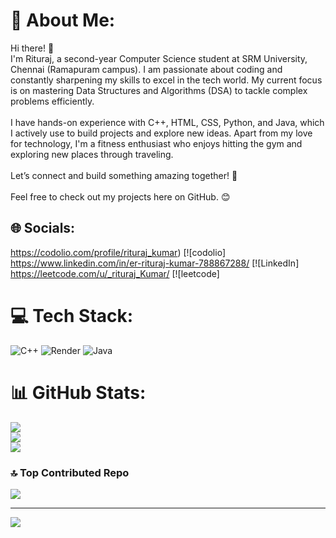 # 💫 About Me:
Hi there! 👋<br>I'm Rituraj, a second-year Computer Science student at SRM University, Chennai (Ramapuram campus). I am passionate about coding and constantly sharpening my skills to excel in the tech world. My current focus is on mastering Data Structures and Algorithms (DSA) to tackle complex problems efficiently.<br><br>I have hands-on experience with C++, HTML, CSS, Python, and Java, which I actively use to build projects and explore new ideas. Apart from my love for technology, I'm a fitness enthusiast who enjoys hitting the gym and exploring new places through traveling.<br><br>Let’s connect and build something amazing together! 🚀<br><br>Feel free to check out my projects here on GitHub. 😊


## 🌐 Socials:
https://codolio.com/profile/rituraj_kumar) [![codolio]
https://www.linkedin.com/in/er-rituraj-kumar-788867288/ [![LinkedIn]
https://leetcode.com/u/_rituraj_Kumar/ [![leetcode]
# 💻 Tech Stack:
![C++](https://img.shields.io/badge/c++-%2300599C.svg?style=for-the-badge&logo=c%2B%2B&logoColor=white) ![Render](https://img.shields.io/badge/Render-%46E3B7.svg?style=for-the-badge&logo=render&logoColor=white) ![Java](https://img.shields.io/badge/java-%23ED8B00.svg?style=for-the-badge&logo=openjdk&logoColor=white)
# 📊 GitHub Stats:
![](https://github-readme-stats.vercel.app/api?username=riturajkumar01&theme=dark&hide_border=false&include_all_commits=false&count_private=false)<br/>
![](https://github-readme-streak-stats.herokuapp.com/?user=riturajkumar01&theme=dark&hide_border=false)<br/>
![](https://github-readme-stats.vercel.app/api/top-langs/?username=riturajkumar01&theme=dark&hide_border=false&include_all_commits=false&count_private=false&layout=compact)

### 🔝 Top Contributed Repo
![](https://github-contributor-stats.vercel.app/api?username=riturajkumar01&limit=5&theme=dark&combine_all_yearly_contributions=true)

---
[![](https://visitcount.itsvg.in/api?id=riturajkumar01&icon=0&color=0)](https://visitcount.itsvg.in)

<!-- Proudly created with GPRM ( https://gprm.itsvg.in ) -->
